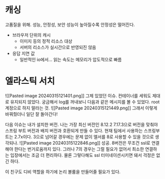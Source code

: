 # 캐싱
고품질을 위해. 
성능, 안정성, 보안
성능이 높아질수록 안정성은 떨어진다.

- 브라우저 단위의 캐시
	- 이미지 등의 정적 리소스 대상
	- 서버의 리소스가 실시간으로 반영되진 않음
- 응답 지연 값
	- 일반적인 io에서... 읽는 속도는 메모리가 압도적으로 빠름

# 엘라스틱 서치
![[Pasted image 20240315121401.png]]
그제 있었던 이슈. 컨테이너를 세워도 제대로 유지되지 않았다. 
궁금해서 log를 꺼내보니 다음과 같은 메시지를 볼 수 있었다.
root 계정으로 하지 말라는 것. 
![[Pasted image 20240315121449.png]]
그래서 이렇게 바꿔줬더니 일단 잘 돌아간다!

다음 이슈는 내가 설치한 버전. 나는 가장 최신 버전인 8.12.2
7.17.3으로 버전을 맞춰야 스프링 부트 버전과 배치 버전과 호환되게 만들 수 있다. 
현재 팀에서 사용하는 스프링부트는 2.7x이다. 3으로 넘어갈 경우에는 문제 없이 엘서를 8로 사용할 수 있을 것으로 생각되나.
![[Pasted image 20240315122846.png]]
성공. 8버전은 무조건 ssl로 연결해야 한다는 번거로움까지 있다. 그러나 7의 경우는 그럴 필요가 없어서 최소한 연결하는 입장에서는 조금 더 편리하다.
물론 그렇다해도 ssl 터미네이션시키면 돼서 걱정은 없긴 하다. 

이 친구도 디비 역할을 하기에 논리 볼륨을 만들어줄 필요가 있다.

